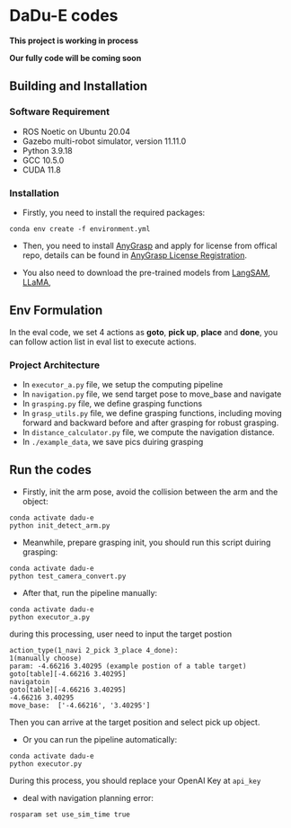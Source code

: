 # DaDu-E codes

**This project is working in process**

**Our fully code will be coming soon**

## Building and Installation

### Software Requirement

* ROS Noetic on Ubuntu 20.04
* Gazebo multi-robot simulator, version 11.11.0
* Python 3.9.18
* GCC 10.5.0
* CUDA 11.8

### Installation

* Firstly, you need to install the required packages:

```
conda env create -f environment.yml
```

* Then, you need to install [AnyGrasp](https://github.com/graspnet/anygrasp_sdk) and apply for license from offical repo, details can be found in [AnyGrasp License Registration](https://github.com/graspnet/anygrasp_sdk/blob/main/license_registration/README.md).

* You also need to download the pre-trained models from [LangSAM](https://github.com/luca-medeiros/lang-segment-anything), [LLaMA](https://huggingface.co/meta-llama/Llama-3.1-8B-Instruct),

## Env Formulation

In the eval code, we set 4 actions as **goto**, **pick up**, **place** and **done**, you can follow action list in eval list to execute actions.

### Project Architecture

* In `executor_a.py` file, we setup the computing pipeline
* In `navigation.py` file, we send target pose to move_base and navigate
* In `grasping.py` file, we define grasping functions
* In `grasp_utils.py` file, we define grasping functions, including moving forward and backward before and after grasping for robust grasping.
* In `distance_calculator.py` file, we compute the navigation distance.
* In `./example_data`, we save pics duiring grasping

## Run the codes

* Firstly, init the arm pose, avoid the collision between the arm and the object:

```shell
conda activate dadu-e
python init_detect_arm.py
```

* Meanwhile, prepare grasping init, you should run this script duiring grasping:

```shell
conda activate dadu-e
python test_camera_convert.py
```

* After that, run the pipeline manually:

```shell
conda activate dadu-e
python executor_a.py
```

during this processing, user need to input the target postion  

```
action_type(1_navi 2_pick 3_place 4_done): 
1(manually choose)
param: -4.66216 3.40295 (example postion of a table target)
goto[table][-4.66216 3.40295]
navigatoin
goto[table][-4.66216 3.40295]
-4.66216 3.40295
move_base:  ['-4.66216', '3.40295']
```

Then you can arrive at the target position and select pick up object.

* Or you can run the pipeline automatically:

```shell
conda activate dadu-e
python executor.py
```

During this process, you should replace your OpenAI Key at `api_key`

* deal with navigation planning error:

```shell
rosparam set use_sim_time true
```
